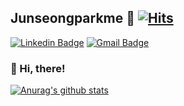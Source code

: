 ## Junseongparkme 🔭 [![Hits](https://hits.seeyoufarm.com/api/count/incr/badge.svg?url=https%3A%2F%2Fgithub.com%2Fjunseongparkme&count_bg=%237BDA33&title_bg=%230A0A0A&icon=&icon_color=%230A0909&title=hits&edge_flat=false)](https://github.com/Junseongparkme)

[![Linkedin Badge](https://img.shields.io/badge/-LinkedIn-blue?style=flat-square&logo=Linkedin&logoColor=white&link=https:/https://www.linkedin.com/in/junseongparkme/)](https://www.linkedin.com/in/junseongparkme/) [![Gmail Badge](https://img.shields.io/badge/Gmail-d14836?style=flat-square&logo=Gmail&logoColor=white&link=mailto:snugyun01@gmail.com)](mailto:junseongpark.dev@gmail.com)
### 💬 Hi, there! 
[![Anurag's github stats](https://github-readme-stats.vercel.app/api?username=junseongparkme)](https://github.com/anuraghazra/github-readme-stats)

<script src="https://gist.github.com/Junseongparkme/2ac7ab8b794be12c2514d0da579450a7.js"></script>
<!--
**Junseongparkme/junseongparkme** is a ✨ _special_ ✨ repository because its `README.md` (this file) appears on your GitHub profile.
[![solved.ac tier](http://mazassumnida.wtf/api/generate_badge?boj=bboyoung01)](https://solved.ac/bboyoung01)
Here are some ideas to get you started:

- 🔭 I’m currently working on ...
- 🌱 I’m currently learning ...
- 👯 I’m looking to collaborate on ...
- 🤔 I’m looking for help with ...
- 💬 Ask me about ...
- 📫 How to reach me: ...
- 😄 Pronouns: ...
- ⚡ Fun fact: ...
-->
